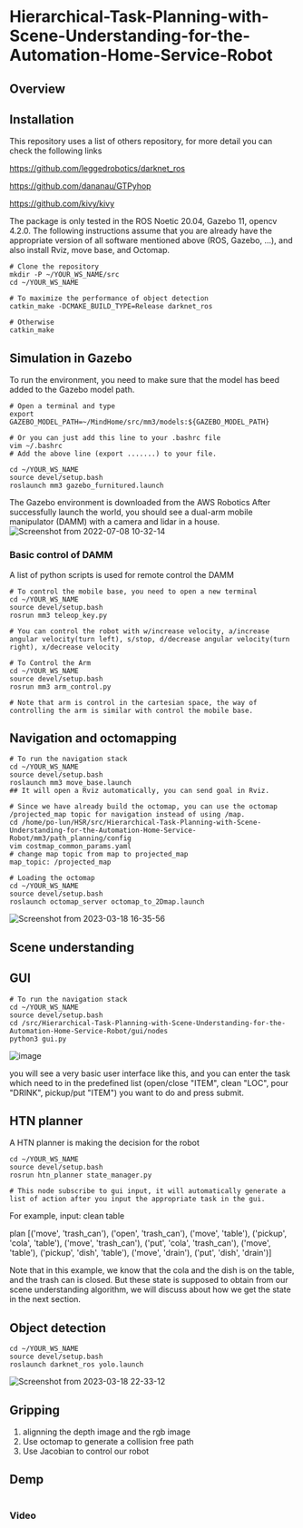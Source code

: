 # Hierarchical-Task-Planning-with-Scene-Understanding-for-the-Automation-Home-Service-Robot

## Overview

## Installation
This repository uses a list of others repository, for more detail you can check the following links

https://github.com/leggedrobotics/darknet_ros

https://github.com/dananau/GTPyhop

https://github.com/kivy/kivy


The package is only tested in the ROS Noetic 20.04, Gazebo 11, opencv 4.2.0.
The following instructions assume that you are already have the appropriate version of all software mentioned above (ROS, Gazebo, ...), and also install Rviz, move base, and Octomap.

```
# Clone the repository
mkdir -P ~/YOUR_WS_NAME/src
cd ~/YOUR_WS_NAME

# To maximize the performance of object detection 
catkin_make -DCMAKE_BUILD_TYPE=Release darknet_ros

# Otherwise 
catkin_make
```
## Simulation in Gazebo
To run the environment, you need to make sure that the model has beed added to the Gazebo model path.

```
# Open a terminal and type
export GAZEBO_MODEL_PATH=~/MindHome/src/mm3/models:${GAZEBO_MODEL_PATH}

# Or you can just add this line to your .bashrc file
vim ~/.bashrc 
# Add the above line (export .......) to your file.

cd ~/YOUR_WS_NAME
source devel/setup.bash
roslaunch mm3 gazebo_furnitured.launch
```
The Gazebo environment is downloaded from the AWS Robotics
After successfully launch the world, you should see a dual-arm mobile manipulator (DAMM) with a camera and lidar in a house.
![Screenshot from 2022-07-08 10-32-14](https://user-images.githubusercontent.com/55338365/226248982-a71d0ead-fc92-453d-be8d-2e54a2d39659.png)

### Basic control of DAMM
A list of python scripts is used for remote control the DAMM
```
# To control the mobile base, you need to open a new terminal 
cd ~/YOUR_WS_NAME
source devel/setup.bash
rosrun mm3 teleop_key.py

# You can control the robot with w/increase velocity, a/increase angular velocity(turn left), s/stop, d/decrease angular velocity(turn right), x/decrease velocity

# To Control the Arm
cd ~/YOUR_WS_NAME
source devel/setup.bash
rosrun mm3 arm_control.py

# Note that arm is control in the cartesian space, the way of controlling the arm is similar with control the mobile base.
```

## Navigation and octomapping
```
# To run the navigation stack
cd ~/YOUR_WS_NAME
source devel/setup.bash
roslaunch mm3 move_base.launch
## It will open a Rviz automatically, you can send goal in Rviz.

# Since we have already build the octomap, you can use the octomap /projected_map topic for navigation instead of using /map.
cd /home/po-lun/HSR/src/Hierarchical-Task-Planning-with-Scene-Understanding-for-the-Automation-Home-Service-Robot/mm3/path_planning/config
vim costmap_common_params.yaml
# change map topic from map to projected_map
map_topic: /projected_map

# Loading the octomap
cd ~/YOUR_WS_NAME
source devel/setup.bash
roslaunch octomap_server octomap_to_2Dmap.launch
```

![Screenshot from 2023-03-18 16-35-56](https://user-images.githubusercontent.com/55338365/226251843-eac3c604-959c-480b-bae8-854b523a85eb.png)

## Scene understanding


## GUI
```
# To run the navigation stack
cd ~/YOUR_WS_NAME
source devel/setup.bash
cd /src/Hierarchical-Task-Planning-with-Scene-Understanding-for-the-Automation-Home-Service-Robot/gui/nodes
python3 gui.py
```
![image](https://user-images.githubusercontent.com/55338365/226250911-d177c5e8-c583-447e-a237-ddf19ece675e.png)

you will see a very basic user interface like this, and you can enter the task which need to in the predefined list (open/close "ITEM", clean "LOC", pour "DRINK", pickup/put "ITEM") you want to do and press submit. 

## HTN planner
A HTN planner is making the decision for the robot
```
cd ~/YOUR_WS_NAME
source devel/setup.bash
rosrun htn_planner state_manager.py

# This node subscribe to gui input, it will automatically generate a list of action after you input the appropriate task in the gui.
```
For example, input: clean table

plan [('move', 'trash_can'), ('open', 'trash_can'), ('move', 'table'), ('pickup', 'cola', 'table'), ('move', 'trash_can'), ('put', 'cola', 'trash_can'), ('move', 'table'), ('pickup', 'dish', 'table'), ('move', 'drain'), ('put', 'dish', 'drain')]

Note that in this example, we know that the cola and the dish is on the table, and the trash can is closed. But these state is supposed to obtain from our scene understanding algorithm, we will discuss about how we get the state in the next section.


## Object detection
```
cd ~/YOUR_WS_NAME
source devel/setup.bash
roslaunch darknet_ros yolo.launch
```
![Screenshot from 2023-03-18 22-33-12](https://user-images.githubusercontent.com/55338365/226253217-dc320ef3-b1c8-473e-946d-ac816891ddc7.png)


## Gripping
1. alignning the depth image and the rgb image
2. Use octomap to generate a collision free path
3. Use Jacobian to control our robot

## Demp
```
```
### Video
